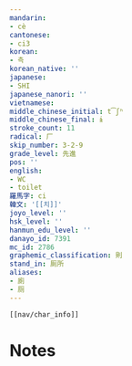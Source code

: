 ```yaml
---
mandarin:
- cè
cantonese:
- ci3
korean:
- 측
korean_native: ''
japanese:
- SHI
japanese_nanori: ''
vietnamese:
middle_chinese_initial: t͡ʃʰ
middle_chinese_final: ɨ
stroke_count: 11
radical: 厂
skip_number: 3-2-9
grade_level: 先進
pos: ''
english:
- WC
- toilet
羅馬字: ci
韓文: '[[치]]'
joyo_level: ''
hsk_level: ''
hanmun_edu_level: ''
danayo_id: 7391
mc_id: 2786
graphemic_classification: 則
stand_in: 厠所
aliases:
- 廁
- 厕
---
```

```meta-bind-embed
[[nav/char_info]]
```

# Notes
